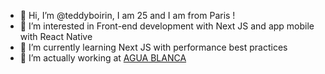 - 👋 Hi, I’m @teddyboirin, I am 25 and I am  from Paris !
- 👀 I’m interested in Front-end development with Next JS and app mobile with React Native
- 🌱 I’m currently learning Next JS with performance best practices
- 💞️ I’m actually working at [AGUA BLANCA](https://aguablanca.co)

<!---
teddyboirin/teddyboirin is a ✨ special ✨ repository because its `README.md` (this file) appears on your GitHub profile.
You can click the Preview link to take a look at your changes.
--->
